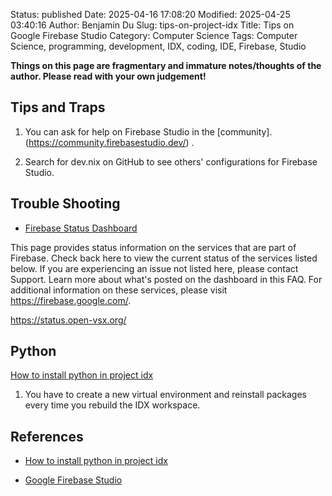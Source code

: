 Status: published
Date: 2025-04-16 17:08:20
Modified: 2025-04-25 03:40:16
Author: Benjamin Du
Slug: tips-on-project-idx
Title: Tips on Google Firebase Studio
Category: Computer Science
Tags: Computer Science, programming, development, IDX, coding, IDE, Firebase, Studio

**Things on this page are fragmentary and immature notes/thoughts of the author. Please read with your own judgement!**

## Tips and Traps

1. You can ask for help on Firebase Studio 
    in the 
    [community].(https://community.firebasestudio.dev/)
    .

2. Search for dev.nix on GitHub to see others' configurations for Firebase Studio.

## Trouble Shooting

- [Firebase Status Dashboard](https://status.firebase.google.com/)

This page provides status information on the services that are part of Firebase. Check back here to view the current status of the services listed below. If you are experiencing an issue not listed here, please contact Support. Learn more about what's posted on the dashboard in this FAQ. For additional information on these services, please visit https://firebase.google.com/.

https://status.open-vsx.org/

## Python

[How to install python in project idx](https://community.firebasestudio.dev/t/how-to-install-python-in-project-idx/54)

1. You have to create a new virtual environment and reinstall packages 
    every time you rebuild the IDX workspace.

## References

- [How to install python in project idx](https://community.firebasestudio.dev/t/how-to-install-python-in-project-idx/54)

- [Google Firebase Studio](https://firebase.studio/)

